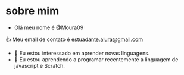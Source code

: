 # sobre mim
- Olá meu nome é @Moura09

:+1: Meu email de contato é estuadante.alura@gmail.com
- 👀 Eu estou interessado em aprender novas linguagens.
- 🌱 Eu estou aprendendo a programar recentemente a linguagem de javascript e Scratch.
